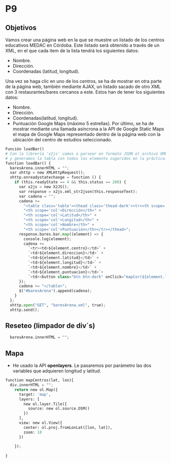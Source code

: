 # P9

## Objetivos

Vamos crear una página web en la que se muestre un listado de los centros educativos MEDAC en Córdoba. Este listado será obtenido a través de un XML, en el que cada item de la lista tendrá los siguientes datos:
- Nombre.
- Dirección.
- Coordenadas (latitud, longitud).

Una vez se haga clic en uno de los centros, se ha de mostrar en otra parte de la página web, también mediante AJAX, un listado sacado de otro XML con 3 restaurantes/bares cercanos a este. Estos han de tener los siguientes datos:
- Nombre.
- Dirección.
- Coordenadas(latitud, longitud).
- Puntuación Google Maps (máximo 5 estrellas).
Por último, se ha de mostrar mediante una llamada asíncrona a la API de Google Static Maps el mapa de Google Maps representado dentro de la página web con la ubicación del centro de estudios seleccionado.

```python
Función loadBar()
# Con la librería 'x2js' vamos a parsear en formato JSON el archivo XML. Crearemos una petición asíncrona
# y generamos la tabla con todos los elemento sugeridos en la práctica.
function loadBar() {
  baresArena.innerHTML = "";
  var xhttp = new XMLHttpRequest();
  xhttp.onreadystatechange = function () {
    if (this.readyState == 4 && this.status == 200) {
      var x2js = new X2JS();
      var response = x2js.xml_str2json(this.responseText);
      var cadena = "";
      cadena +=
        "<table class='table'><thead class='thead-dark'><tr><th scope='col'>Centro</th>" +
        "<th scope='col'>Dirección</th>" +
        "<th scope='col'>Latitud</th>" +
        "<th scope='col'>Longitud</th>" +
        "<th scope='col'>Nombre</th>" +
        "<th scope='col'>Puntuación</th></tr></thead>";
      response.bares.bar.map((element) => {
        console.log(element);
        cadena +=
          `<tr><td>${element.centro}</td>` +
          `<td>${element.direccion}</td>` +
          `<td>${element.latitud}</td>` +
          `<td>${element.longitud}</td>` +
          `<td>${element.nombre}</td>` +
          `<td>${element.puntuacion}</td>`+
          `<td><button class="btn btn-dark" onClick="mapCor(${element.latitud}, ${element.longitud})">Mapa</button></td></tr>`;
      });
      cadena += "</table>";
      $("#baresArena").append(cadena);
    }
  };
  xhttp.open("GET", "baresArena.xml", true);
  xhttp.send();
```

  ## Reseteo (limpador de div´s)
```python
  baresArena.innerHTML = "";
```
## Mapa
- He usado la API **openlayers**. Le pasaremos por parámetro las dos variables que adquieren longitud y latitud. 
```python
function mapCentros(lat, lon){
  div.innerHTML = "";
    return new ol.Map({
      target: 'map',
      layers: [
        new ol.layer.Tile({
          source: new ol.source.OSM()
        })
      ],
      view: new ol.View({
        center: ol.proj.fromLonLat([lon, lat]),
        zoom: 18
      })
      
    });
  
}
```

